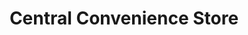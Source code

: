 ---
title: "Central Convenience Store"
url: /mallot-sattian/central-convenience-store/
shop: Lebensmittel
---